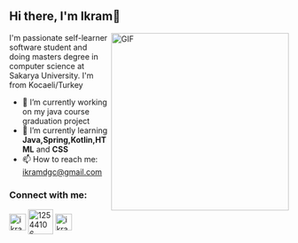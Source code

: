   ## Hi there, I'm Ikram👋


  <img align="right" alt="GIF" width="320" src="https://i.pinimg.com/originals/e4/26/70/e426702edf874b181aced1e2fa5c6cde.gif" />

 
 I'm passionate self-learner software student and doing masters degree in computer science at Sakarya University. 
 I'm from Kocaeli/Turkey 

- 🔭 I’m currently working on my java course graduation project 
- 🌱 I’m currently learning **Java,Spring,Kotlin,HTML** and **CSS**
- 📫 How to reach me: ikramdgc@gmail.com

<h3 align="left">Connect with me:</h3>
<p align="left">
<a href="https://linkedin.com/in/ikramdagci" target="blank"><img align="center" src="https://velanovascular.com/wp-content/uploads/2020/06/LinkedIn.png" alt="ikramdagci" height="30" width="30" /></a>
<a href="https://stackoverflow.com/users/14920086/idg" target="blank"><img align="center" src="https://upload.wikimedia.org/wikipedia/commons/thumb/e/ef/Stack_Overflow_icon.svg/768px-Stack_Overflow_icon.svg.png" alt="12544106" height="45" width="45" /></a>
<a href="https://instagram.com/ikramdagci" target="blank"><img align="center" src="https://upload.wikimedia.org/wikipedia/commons/thumb/e/e7/Instagram_logo_2016.svg/1200px-Instagram_logo_2016.svg.png" alt="ikramdagci" height="30" width="30" /></a>




